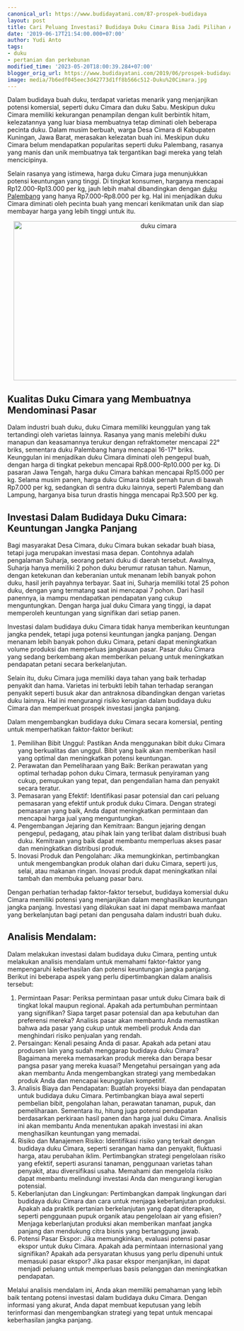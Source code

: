 ```yaml
---
canonical_url: https://www.budidayatani.com/87-prospek-budidaya
layout: post
title: Cari Peluang Investasi? Budidaya Duku Cimara Bisa Jadi Pilihan Andalan!
date: '2019-06-17T21:54:00.000+07:00'
author: Yudi Anto
tags:
- duku
- pertanian dan perkebunan
modified_time: '2023-05-20T18:00:39.284+07:00'
blogger_orig_url: https://www.budidayatani.com/2019/06/prospek-budidaya-komersil-buah-duku.html
image: media/7b6edf045eec3d42773d1ff8b566c512-Duku%20Cimara.jpg
---
```

<p>Dalam budidaya buah duku, terdapat varietas menarik yang menjanjikan potensi komersial, seperti duku Cimara dan duku Sabu. Meskipun duku Cimara memiliki kekurangan penampilan dengan kulit berbintik hitam, kelezatannya yang luar biasa membuatnya tetap diminati oleh beberapa pecinta duku. Dalam musim berbuah, warga Desa Cimara di Kabupaten Kuningan, Jawa Barat, merasakan kelezatan buah ini. Meskipun duku Cimara belum mendapatkan popularitas seperti duku Palembang, rasanya yang manis dan unik membuatnya tak tergantikan bagi mereka yang telah mencicipinya.</p><p>Selain rasanya yang istimewa, harga duku Cimara juga menunjukkan potensi keuntungan yang tinggi. Di tingkat konsumen, harganya mencapai Rp12.000-Rp13.000 per kg, jauh lebih mahal dibandingkan dengan <a href="https://www.budidayatani.com/search/label/duku">duku Palembang</a> yang hanya Rp7.000-Rp8.000 per kg. Hal ini menjadikan duku Cimara diminati oleh pecinta buah yang mencari kenikmatan unik dan siap membayar harga yang lebih tinggi untuk itu.</p><div class="separator" style="clear: both; text-align: center;"><a href="https://blogger.googleusercontent.com/img/b/R29vZ2xl/AVvXsEj8ytwX47Pezy6GP4GB5g1y555qjhQtTIP-BSKfvb85KeSX_H3Af8d_6L8HzJB_A-q3mGDMjgtBHSsqjTU4QcwNyrfDp9RodsQyb3cMt8oX3D9KM2QkSmNNtOoaGGi1ZfGONF7Btr6KwXzhDKIvO_nfv-gmcrBVbNSUmNgjZNlcAX8PTLfmRLdg4Ig9hQ/s2133/Duku%20Cimara.jpg" style="margin-left: 1em; margin-right: 1em;"><img alt="duku cimara" border="0" data-original-height="1200" data-original-width="2133" height="360" src="https://blogger.googleusercontent.com/img/b/R29vZ2xl/AVvXsEj8ytwX47Pezy6GP4GB5g1y555qjhQtTIP-BSKfvb85KeSX_H3Af8d_6L8HzJB_A-q3mGDMjgtBHSsqjTU4QcwNyrfDp9RodsQyb3cMt8oX3D9KM2QkSmNNtOoaGGi1ZfGONF7Btr6KwXzhDKIvO_nfv-gmcrBVbNSUmNgjZNlcAX8PTLfmRLdg4Ig9hQ/w640-h360/Duku%20Cimara.jpg" width="640" /></a></div><h2>Kualitas Duku Cimara yang Membuatnya Mendominasi Pasar</h2><p>Dalam industri buah duku, duku Cimara memiliki keunggulan yang tak tertandingi oleh varietas lainnya. Rasanya yang manis melebihi duku manapun dan keasamannya terukur dengan refraktometer mencapai 22° briks, sementara duku Palembang hanya mencapai 16-17° briks. Keunggulan ini menjadikan duku Cimara diminati oleh pengepul buah, dengan harga di tingkat pekebun mencapai Rp8.000-Rp10.000 per kg. Di pasaran Jawa Tengah, harga duku Cimara bahkan mencapai Rp15.000 per kg. Selama musim panen, harga duku Cimara tidak pernah turun di bawah Rp7.000 per kg, sedangkan di sentra duku lainnya, seperti Palembang dan Lampung, harganya bisa turun drastis hingga mencapai Rp3.500 per kg.</p><h2>Investasi Dalam Budidaya Duku Cimara: Keuntungan Jangka Panjang</h2><p>Bagi masyarakat Desa Cimara, duku Cimara bukan sekadar buah biasa, tetapi juga merupakan investasi masa depan. Contohnya adalah pengalaman Suharja, seorang petani duku di daerah tersebut. Awalnya, Suharja hanya memiliki 2 pohon duku berumur ratusan tahun. Namun, dengan ketekunan dan keberanian untuk menanam lebih banyak pohon duku, hasil jerih payahnya terbayar. Saat ini, Suharja memiliki total 25 pohon duku, dengan yang termatang saat ini mencapai 7 pohon. Dari hasil panennya, ia mampu mendapatkan pendapatan yang cukup menguntungkan. Dengan harga jual duku Cimara yang tinggi, ia dapat memperoleh keuntungan yang signifikan dari setiap panen.</p><p>Investasi dalam budidaya duku Cimara tidak hanya memberikan keuntungan jangka pendek, tetapi juga potensi keuntungan jangka panjang. Dengan menanam lebih banyak pohon duku Cimara, petani dapat meningkatkan volume produksi dan memperluas jangkauan pasar. Pasar duku Cimara yang sedang berkembang akan memberikan peluang untuk meningkatkan pendapatan petani secara berkelanjutan.</p><p>Selain itu, duku Cimara juga memiliki daya tahan yang baik terhadap penyakit dan hama. Varietas ini terbukti lebih tahan terhadap serangan penyakit seperti busuk akar dan antraknosa dibandingkan dengan varietas duku lainnya. Hal ini mengurangi risiko kerugian dalam budidaya duku Cimara dan memperkuat prospek investasi jangka panjang.</p><p>Dalam mengembangkan budidaya duku Cimara secara komersial, penting untuk memperhatikan faktor-faktor berikut:</p><ol><li>Pemilihan Bibit Unggul: Pastikan Anda menggunakan bibit duku Cimara yang berkualitas dan unggul. Bibit yang baik akan memberikan hasil yang optimal dan meningkatkan potensi keuntungan.</li><li>Perawatan dan Pemeliharaan yang Baik: Berikan perawatan yang optimal terhadap pohon duku Cimara, termasuk penyiraman yang cukup, pemupukan yang tepat, dan pengendalian hama dan penyakit secara teratur.</li><li>Pemasaran yang Efektif: Identifikasi pasar potensial dan cari peluang pemasaran yang efektif untuk produk duku Cimara. Dengan strategi pemasaran yang baik, Anda dapat meningkatkan permintaan dan mencapai harga jual yang menguntungkan.</li><li>Pengembangan Jejaring dan Kemitraan: Bangun jejaring dengan pengepul, pedagang, atau pihak lain yang terlibat dalam distribusi buah duku. Kemitraan yang baik dapat membantu memperluas akses pasar dan meningkatkan distribusi produk.</li><li>Inovasi Produk dan Pengolahan: Jika memungkinkan, pertimbangkan untuk mengembangkan produk olahan dari duku Cimara, seperti jus, selai, atau makanan ringan. Inovasi produk dapat meningkatkan nilai tambah dan membuka peluang pasar baru.</li></ol><p>Dengan perhatian terhadap faktor-faktor tersebut, budidaya komersial duku Cimara memiliki potensi yang menjanjikan dalam menghasilkan keuntungan jangka panjang. Investasi yang dilakukan saat ini dapat membawa manfaat yang berkelanjutan bagi petani dan pengusaha dalam industri buah duku.</p><h2>Analisis Mendalam:</h2><p>Dalam melakukan investasi dalam budidaya duku Cimara, penting untuk melakukan analisis mendalam untuk memahami faktor-faktor yang mempengaruhi keberhasilan dan potensi keuntungan jangka panjang. Berikut ini beberapa aspek yang perlu dipertimbangkan dalam analisis tersebut:</p><ol><li>Permintaan Pasar: Periksa permintaan pasar untuk duku Cimara baik di tingkat lokal maupun regional. Apakah ada pertumbuhan permintaan yang signifikan? Siapa target pasar potensial dan apa kebutuhan dan preferensi mereka? Analisis pasar akan membantu Anda memastikan bahwa ada pasar yang cukup untuk membeli produk Anda dan menghindari risiko penjualan yang rendah.</li><li>Persaingan: Kenali pesaing Anda di pasar. Apakah ada petani atau produsen lain yang sudah menggarap budidaya duku Cimara? Bagaimana mereka memasarkan produk mereka dan berapa besar pangsa pasar yang mereka kuasai? Mengetahui persaingan yang ada akan membantu Anda mengembangkan strategi yang membedakan produk Anda dan mencapai keunggulan kompetitif.</li><li>Analisis Biaya dan Pendapatan: Buatlah proyeksi biaya dan pendapatan untuk budidaya duku Cimara. Pertimbangkan biaya awal seperti pembelian bibit, pengolahan lahan, perawatan tanaman, pupuk, dan pemeliharaan. Sementara itu, hitung juga potensi pendapatan berdasarkan perkiraan hasil panen dan harga jual duku Cimara. Analisis ini akan membantu Anda menentukan apakah investasi ini akan menghasilkan keuntungan yang memadai.</li><li>Risiko dan Manajemen Risiko: Identifikasi risiko yang terkait dengan budidaya duku Cimara, seperti serangan hama dan penyakit, fluktuasi harga, atau perubahan iklim. Pertimbangkan strategi pengelolaan risiko yang efektif, seperti asuransi tanaman, penggunaan varietas tahan penyakit, atau diversifikasi usaha. Memahami dan mengelola risiko dapat membantu melindungi investasi Anda dan mengurangi kerugian potensial.</li><li>Keberlanjutan dan Lingkungan: Pertimbangkan dampak lingkungan dari budidaya duku Cimara dan cara untuk menjaga keberlanjutan produksi. Apakah ada praktik pertanian berkelanjutan yang dapat diterapkan, seperti penggunaan pupuk organik atau pengelolaan air yang efisien? Menjaga keberlanjutan produksi akan memberikan manfaat jangka panjang dan mendukung citra bisnis yang bertanggung jawab.</li><li>Potensi Pasar Ekspor: Jika memungkinkan, evaluasi potensi pasar ekspor untuk duku Cimara. Apakah ada permintaan internasional yang signifikan? Apakah ada persyaratan khusus yang perlu dipenuhi untuk memasuki pasar ekspor? Jika pasar ekspor menjanjikan, ini dapat menjadi peluang untuk memperluas basis pelanggan dan meningkatkan pendapatan.</li></ol><p>Melalui analisis mendalam ini, Anda akan memiliki pemahaman yang lebih baik tentang potensi investasi dalam budidaya duku Cimara. Dengan informasi yang akurat, Anda dapat membuat keputusan yang lebih terinformasi dan mengembangkan strategi yang tepat untuk mencapai keberhasilan jangka panjang.</p>